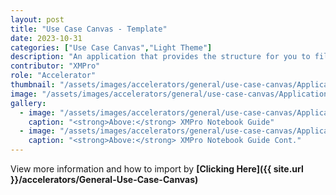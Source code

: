 ```yaml
---
layout: post
title: "Use Case Canvas - Template"
date: 2023-10-31
categories: ["Use Case Canvas","Light Theme"]
description: "An application that provides the structure for you to fill in with your use case details."
contributor: "XMPro"
role: "Accelerator"
thumbnail: "/assets/images/accelerators/general/use-case-canvas/Application.png"
image: "/assets/images/accelerators/general/use-case-canvas/Application.png"
gallery:
  - image: "/assets/images/accelerators/general/use-case-canvas/Application.png"
    caption: "<strong>Above:</strong> XMPro Notebook Guide"
  - image: "/assets/images/accelerators/general/use-case-canvas/Application-edit.png"
    caption: "<strong>Above:</strong> XMPro Notebook Guide Cont."
---
```


View more information and how to import by <strong>[Clicking Here]({{ site.url }}/accelerators/General-Use-Case-Canvas)</strong>